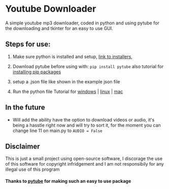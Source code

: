 # Youtube Downloader

A simple youtube mp3 downloader, coded in python and using pytube for the downloading and tkinter for an easy to use GUI.

## Steps for use:

1. Make sure python is installed and setup, [link to installers](https://www.python.org/downloads/),

2. Download pytube before using with: `pip install pytube` also tutorial for [installing pip packages](https://youtu.be/fJKdIf11GcI?si=gSHgziIMfiDLRMsi)

3. setup a .json file like shown in the example json file

4. Run the python file Tutorial for [windows](https://youtu.be/enfCPH_2k6A?si=Pe2po9fW5CbHSmgN) | [linux](https://youtu.be/b_NYoIfuJtc?si=6-Ou5GVyIyeZR7Mr) | [mac](https://youtu.be/ADxen4__7DI?si=WoClujNln8LFFKFd)

## In the future

- Will add the ability have the option to download videos or audio, it's being a hasstle right now and will try to sort it, for the moment you can change line 11 on main.py to `AUDIO = False`

## Disclaimer

This is just a small project using open-source software, I discorage the use of this software for copyright infridgement and I am not responsibily for any illegal use of this program

#### Thanks to [pytube](https://github.com/pytube) for making such an easy to use package
